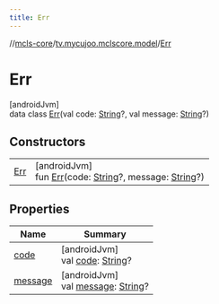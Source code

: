 ```yaml
---
title: Err
---
```

//[mcls-core](../../../index.html)/[tv.mycujoo.mclscore.model](../index.html)/[Err](index.html)



# Err



[androidJvm]\
data class [Err](index.html)(val code: [String](https://kotlinlang.org/api/latest/jvm/stdlib/kotlin/-string/index.html)?, val message: [String](https://kotlinlang.org/api/latest/jvm/stdlib/kotlin/-string/index.html)?)



## Constructors


| | |
|---|---|
| [Err](-err.html) | [androidJvm]<br>fun [Err](-err.html)(code: [String](https://kotlinlang.org/api/latest/jvm/stdlib/kotlin/-string/index.html)?, message: [String](https://kotlinlang.org/api/latest/jvm/stdlib/kotlin/-string/index.html)?) |


## Properties


| Name | Summary |
|---|---|
| [code](code.html) | [androidJvm]<br>val [code](code.html): [String](https://kotlinlang.org/api/latest/jvm/stdlib/kotlin/-string/index.html)? |
| [message](message.html) | [androidJvm]<br>val [message](message.html): [String](https://kotlinlang.org/api/latest/jvm/stdlib/kotlin/-string/index.html)? |

